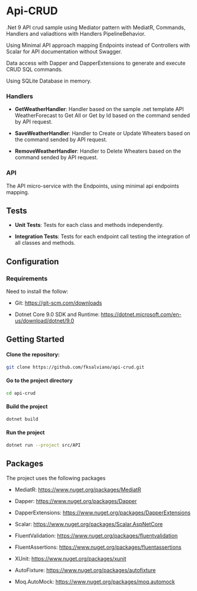 # Api-CRUD

.Net 9 API crud sample using Mediator pattern with MediatR, Commands, Handlers and valiadtions with Handlers PipelineBehavior.

Using Minimal API approach mapping Endpoints instead of Controllers with Scalar for API documentation without Swagger.

Data access with Dapper and DapperExtensions to generate and execute CRUD SQL commands.

Using SQLite Database in memory.

### Handlers

- **GetWeatherHandler**:
    Handler based on the sample .net template API WeatherForecast to Get All or Get by Id based on the command sended by API request.

- **SaveWeatherHandler**:
    Handler to Create or Update Wheaters based on the command sended by API request.

- **RemoveWeatherHandler**:
    Handler to Delete Wheaters based on the command sended by API request.

### API

The API micro-service with the Endpoints, using minimal api endpoints mapping.

## Tests

- **Unit Tests**:
    Tests for each class and methods independently.

- **Integration Tests**:
    Tests for each endpoint call testing the integration of all classes and methods.

## Configuration

### Requirements

Need to install the follow:

- Git:
    https://git-scm.com/downloads

- Dotnet Core 9.0 SDK and Runtime:
    https://dotnet.microsoft.com/en-us/download/dotnet/9.0


## Getting Started

#### Clone the repository:

```bash
git clone https://github.com/fksalviano/api-crud.git
```

#### Go to the project directory

```bash
cd api-crud
```

#### Build the project

```bash
dotnet build
```

#### Run the project

```bash
dotnet run --project src/API
```

## Packages

The project uses the following packages

- MediatR:
    https://www.nuget.org/packages/MediatR

- Dapper:
    https://www.nuget.org/packages/Dapper

- DapperExtensions:
    https://www.nuget.org/packages/DapperExtensions    

- Scalar:
    https://www.nuget.org/packages/Scalar.AspNetCore

- FluentValidation:
    https://www.nuget.org/packages/fluentvalidation

- FluentAssertions:
    https://www.nuget.org/packages/fluentassertions

- XUnit:
    https://www.nuget.org/packages/xunit

- AutoFixture:
    https://www.nuget.org/packages/autofixture

- Moq.AutoMock:
    https://www.nuget.org/packages/moq.automock

